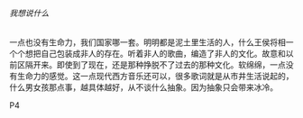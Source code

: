 ###### 我想说什么

​		一点也没有生命力，我们国家哪一套。明明都是泥土里生活的人，什么王侯将相一个个想把自己包装成非人的存在。听着非人的歌曲，编造了非人的文化。故意和以前区隔开来。即使到了现在，还是那种挣脱不了过去的那种文化。软绵绵，一点没有生命力的感觉。
​		这一点现代西方音乐还可以，很多歌词就是从市井生活说起的，什么男女孩那点事，越具体越好，从不谈什么抽象。因为抽象只会带来冰冷。

P4